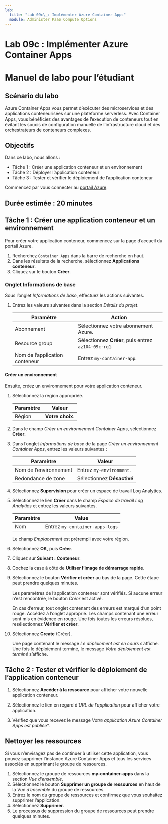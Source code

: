 ```yaml
---
lab:
  title: "Lab 09c\_: Implémenter Azure Container Apps"
  module: Administer PaaS Compute Options
---
```


# Lab 09c : Implémenter Azure Container Apps
# Manuel de labo pour l’étudiant

## Scénario du labo
Azure Container Apps vous permet d’exécuter des microservices et des applications conteneurisées sur une plateforme serverless. Avec Container Apps, vous bénéficiez des avantages de l’exécution de conteneurs tout en évitant les soucis de configuration manuelle de l’infrastructure cloud et des orchestrateurs de conteneurs complexes.

## Objectifs

Dans ce labo, nous allons :
- Tâche 1 : Créer une application conteneur et un environnement
- Tâche 2 : Déployer l’application conteneur
- Tâche 3 : Tester et vérifier le déploiement de l’application conteneur

Commencez par vous connecter au [portail Azure](https://portal.azure.com).

## Durée estimée : 20 minutes

## Tâche 1 : Créer une application conteneur et un environnement

Pour créer votre application conteneur, commencez sur la page d’accueil du portail Azure.

1. Recherchez `Container Apps` dans la barre de recherche en haut.
1. Dans les résultats de la recherche, sélectionnez **Applications conteneur**.
1. Cliquez sur le bouton **Créer**.

### Onglet Informations de base

Sous l’onglet *Informations de base*, effectuez les actions suivantes.

1. Entrez les valeurs suivantes dans la section *Détails du projet*.

    | Paramètre | Action |
    |---|---|
    | Abonnement | Sélectionnez votre abonnement Azure. |
    | Resource group | Sélectionnez **Créer**, puis entrez `az104-09c-rg1`. |
    | Nom de l’application conteneur |  Entrez `my-container-app`. |

#### Créer un environnement

Ensuite, créez un environnement pour votre application conteneur.

1. Sélectionnez la région appropriée.

    | Paramètre | Valeur |
    |--|--|
    | Région | **Votre choix**. |

1. Dans le champ *Créer un environnement Container Apps*, sélectionnez **Créer**.
1. Dans l’onglet *Informations de base* de la page *Créer un environnement Container Apps*, entrez les valeurs suivantes :

    | Paramètre | Valeur |
    |--|--|
    | Nom de l’environnement | Entrez `my-environment`. |
    | Redondance de zone | Sélectionnez **Désactivé** |

1. Sélectionnez **Supervision** pour créer un espace de travail Log Analytics.
1. Sélectionnez le lien **Créer** dans le champ *Espace de travail Log Analytics* et entrez les valeurs suivantes.

    | Paramètre | Value |
    |--|--|
    | Nom | Entrez `my-container-apps-logs` |
  
    Le champ *Emplacement* est prérempli avec votre région.

1. Sélectionnez **OK**, puis **Créer**. 

1. Cliquez sur **Suivant : Conteneur**.

1. Cochez la case à côté de **Utiliser l’image de démarrage rapide**.

1. Sélectionnez le bouton **Vérifier et créer** au bas de la page. Cette étape peut prendre quelques minutes. 

    Les paramètres de l’application conteneur sont vérifiés. Si aucune erreur n’est rencontrée, le bouton *Créer* est activé.  

    En cas d’erreur, tout onglet contenant des erreurs est marqué d’un point rouge.  Accédez à l’onglet approprié. Les champs contenant une erreur sont mis en évidence en rouge.  Une fois toutes les erreurs résolues, resélectionnez **Vérifier et créer**.

1. Sélectionnez **Create** (Créer).

    Une page contenant le message *Le déploiement est en cours* s’affiche.  Une fois le déploiement terminé, le message *Votre déploiement est terminé* s’affiche.
   
## Tâche 2 : Tester et vérifier le déploiement de l’application conteneur

1. Sélectionnez **Accéder à la ressource** pour afficher votre nouvelle application conteneur.

1. Sélectionnez le lien en regard d’*URL de l’application* pour afficher votre application.

1. Vérifiez que vous recevez le message *Votre application Azure Container Apps est publiée**.

## Nettoyer les ressources

Si vous n’envisagez pas de continuer à utiliser cette application, vous pouvez supprimer l’instance Azure Container Apps et tous les services associés en supprimant le groupe de ressources.

1. Sélectionnez le groupe de ressources **my-container-apps** dans la section *Vue d’ensemble*.
1. Sélectionnez le bouton **Supprimer un groupe de ressources** en haut de la *Vue d’ensemble* du groupe de ressources.
1. Entrez le nom du groupe de ressources et confirmez que vous souhaitez supprimer l’application. 
1. Sélectionnez **Supprimer**.
1. Le processus de suppression du groupe de ressources peut prendre quelques minutes.
